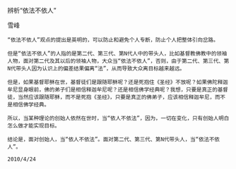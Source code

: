 辨析“依法不依人”

雪峰


    “依法不依人”观点的提出是英明的，可以防止和避免个人专断，防止个人把整体引向岔路。

    但是“依法不依人”的人指的是第二代、第三代、第N代人中的带头人，比如基督教佛教中的领袖人物，面对第二代及其以后的领袖人物，大众当“依法不依人”，否则，由于第二代、第三代、第N代带头人因为认识上的偏差结果偏离“法”，从而导致大众离目标越来越远。

    但是，如果基督耶稣在世，基督徒们是跟随耶稣呢？还是死抱住《圣经》不放呢？如果佛陀释迦牟尼显身眼前，佛的弟子们是相信释迦牟尼呢？还是相信佛学经典呢？我想，只要是真正的基督徒，当然应该跟随耶稣，而不是死抱《圣经》，只要是真正的佛弟子，应该相信释迦牟尼，而不是相信佛学经典。

    所以，当某种理论的创始人依然在世时，当“依人不依法”，因为，一切在变化，只有创始人明白怎么做才能实现目标。

    结论是，面对创始人，当“依人不依法”。面对第二代、第三代、第N代带头人，当“依法不依人”。

    2010/4/24



